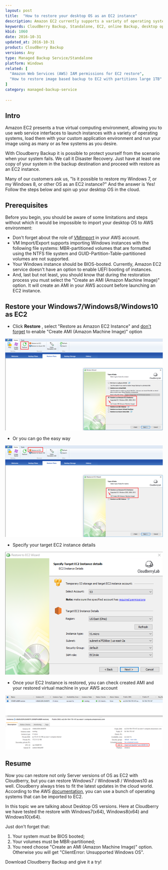```yaml
---
layout: post
title:  "How to restore your desktop OS as an EC2 instance"
description: Amazon EC2 currently supports a variety of operating systems including Amazon Linux, Windows Server, Ubuntu, Fedora, etc. But what about your desktop OS to be restored as an EC2 instance?
keywords: CloudBerry Backup, Standalone, EC2, online Backup, desktop operating system, instance, AWS
kbid: 1060
date: 2016-10-31
updated_at: 2016-10-31
product: CloudBerry Backup
versions: Any
type: Managed Backup Service/Standalone
platform: Windows
related: [
  "Amazon Web Services (AWS) IAM permissions for EC2 restore",
  "How to restore image based backup to EC2 with partitions large 1TB"
]
category: managed-backup-service

---
```

## Intro
Amazon EC2 presents a true virtual computing environment, allowing you to use web service interfaces to launch instances with a variety of operating systems, load them with your custom application environment and run your image using as many or as few systems as you desire.

With Cloudberry Backup it is possible to protect yourself from the scenario when your system fails. We call it Disaster Recovery. Just have at least one copy of your system in the backup destination and proceed with restore as an EC2 instance.

Many of our customers ask us, "Is it possible to restore my Windows 7, or my Windows 8, or other OS as an EC2 instance?" And the answer is Yes! Follow the steps below and spin up your desktop OS in the cloud.

## Prerequisites
Before you begin, you should be aware of some limitations and steps without which it would be impossible to import your desktop OS to AWS environment:

* Don't forget about the role of [VMimport](http://www.cloudberrylab.com/blog/how-to-configure-vmimport-role/)  in your AWS account.
* VM Import/Export supports importing Windows instances with the following file systems: MBR-partitioned volumes that are formatted using the NTFS file system and GUID-Partition-Table-partitioned volumes are not supported.     
* Your Windows instance should be BIOS-booted. Currently, Amazon EC2 service doesn't have an option to enable UEFI booting of instances.
* And, last but not least, you should know that during the restoration process you must select the "Create an AMI (Amazon Machine Image)" option. It will create an AMI in your AWS account before launching an EC2 instance.

## Restore your Windows7/Windows8/Windows10 as EC2
* Click **Restore** , select "Restore as Amazon EC2 Instance" and <u>don't forget</u> to enable "Create AMI (Amazon Machine Image)" option

![Hit "Restore" button and choose "Restore as Amazon EC2 Instance"](/images/kb1060/Screenshot_2.png)

* Or you can go the easy way

![Easier way to restore as EC2](/images/kb1060/Screenshot_3.png)

* Specify your target EC2 instance details

 ![Target EC2 instance details](/images/kb1060/Screenshot_4.png)

* Once your EC2 Instance is restored, you can check created AMI and your restored virtual machine in your AWS account

![EC2 dashboard](/images/kb1060/Screenshot_5.png)

## Resume
Now you can restore not only Server versions of OS as EC2 with Cloudberry, but you can restore Windows7 / Windows8 / Windows10 as well. Cloudberry always tries to fit the latest updates in the cloud world. According to the AWS [documentation](http://docs.aws.amazon.com/vm-import/latest/userguide/vmimport-image-import.html?shortFooter=true#prerequisites-image), you can use a bunch of operating systems that can be imported to EC2.

In this topic we are talking about Desktop OS versions. Here at Cloudberry we have tested the restore with Windows7(x64), Windows8(x64) and Windows10(x64).

Just don't forget that:
1. Your system must be BIOS booted;
2. Your volumes must be MBR-partitioned;
3. You need choose "Create an AMI (Amazon Machine Image)" option. Otherwise you will get "ClientError: Unsupported Windows OS".

Download Cloudberry Backup and give it a try!
